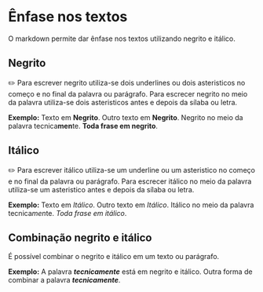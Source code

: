 # Ênfase nos textos
O markdown permite dar ênfase nos textos utilizando negrito e itálico.

## Negrito

✏️ Para escrever negrito utiliza-se dois underlines ou dois asteristicos no começo e no final da palavra ou parágrafo. Para escrecer negrito no meio da palavra utiliza-se dois asteristicos antes e depois da sílaba ou letra.

__Exemplo:__ Texto em __Negrito__. Outro texto em **Negrito**. Negrito no meio da palavra tecnica**men**te. __Toda frase em negrito__.

## Itálico

✏️ Para escrever itálico utiliza-se um underline ou um asteristico no começo e no final da palavra ou parágrafo. Para escrecer itálico no meio da palavra utiliza-se um asteristico antes e depois da sílaba ou letra.

__Exemplo:__ Texto em _Itálico_. Outro texto em *Itálico*. Itálico no meio da palavra tecnica*men*te. _Toda frase em itálico_.

## Combinação negrito e itálico
É possível combinar o negrito e itálico em um texto ou parágrafo.

__Exemplo:__ A palavra ***tecnicamente*** está em negrito e itálico. Outra forma de combinar a palavra __*tecnicamente*__.
